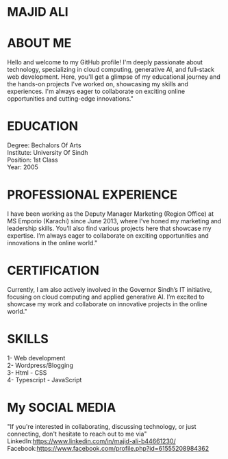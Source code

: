 # MAJID ALI


# ABOUT ME
Hello and welcome to my GitHub profile! I'm deeply passionate about technology, specializing in cloud computing, generative AI, and full-stack web development. Here, you'll get a glimpse of my educational journey and the hands-on projects I've worked on, showcasing my skills and experiences. I'm always eager to collaborate on exciting online opportunities and cutting-edge innovations."

# EDUCATION 

Degree: Bechalors Of Arts  
Institute: University Of Sindh  
Position: 1st Class  
Year: 2005


# PROFESSIONAL EXPERIENCE 
I have been working as the Deputy Manager Marketing (Region Office) at MS Emporio (Karachi) since June 2013, where I’ve honed my marketing and leadership skills. You’ll also find various projects here that showcase my expertise. I’m always eager to collaborate on exciting opportunities and innovations in the online world."

# CERTIFICATION
Currently, I am also actively involved in the Governor Sindh’s IT initiative, focusing on cloud computing and applied generative AI. I’m excited to showcase my work and collaborate on innovative projects in the online world."

# SKILLS 
1- Web development  
2- Wordpress/Blogging  
3- Html - CSS  
4- Typescript - JavaScript

# My SOCIAL MEDIA
"If you're interested in collaborating, discussing technology, or just connecting, don't hesitate to reach out to me via"
LinkedIn:https://www.linkedin.com/in/majid-ali-b44661230/      
Facebook:https://www.facebook.com/profile.php?id=61555208984362
